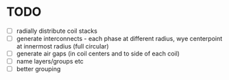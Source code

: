 # TODO
- [ ] radially distribute coil stacks
- [ ] generate interconnects - each phase at different radius, wye centerpoint at innermost radius (full circular)
- [ ] generate air gaps (in coil centers and to side of each coil)
- [ ] name layers/groups etc
- [ ] better grouping